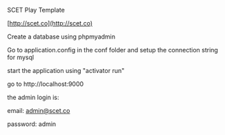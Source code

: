 SCET Play Template

[http://scet.co](http://scet.co)

Create a database using phpmyadmin

Go to application.config in the conf folder and setup the connection string for mysql

start the application using "activator run"

go to http://localhost:9000

the admin login is:

email: admin@scet.co

password: admin
